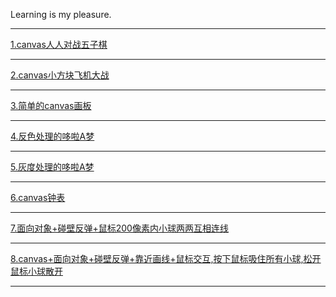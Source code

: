 Learning is my pleasure.
<hr>
<a href="https://1429880240.github.io/canvas/canvas人人对战五子棋/gobang.html">1.canvas人人对战五子棋</a>
<hr>
<a href="https://1429880240.github.io/canvas/canvas小方块飞机大战/airplane.html">2.canvas小方块飞机大战</a>
<hr>
<a href="https://1429880240.github.io/canvas/canvas画板/canvasDraw.html">3.简单的canvas画板</a>
<hr>
<a href="https://1429880240.github.io/canvas/反色处理的哆啦A梦/1.html">4.反色处理的哆啦A梦</a>
<hr>
<a href="https://1429880240.github.io/canvas/灰度处理的哆啦A梦/1.html">5.灰度处理的哆啦A梦</a>
<hr>
<a href="https://1429880240.github.io/canvas/canvas钟表/canvasClock.html">6.canvas钟表</a>
<hr>
<a href="https://1429880240.github.io/canvas/面向对象+碰壁反弹+鼠标200像素内小球两两互相连线/cnavasTwo.html">7.面向对象+碰壁反弹+鼠标200像素内小球两两互相连线</a>
<hr>
<a href="https://1429880240.github.io/canvas/canvas+面向对象+碰壁反弹+靠近画线+鼠标交互,按下鼠标吸住所有小球,松开鼠标小球散开/cnavasOne.html">8.canvas+面向对象+碰壁反弹+靠近画线+鼠标交互,按下鼠标吸住所有小球,松开鼠标小球散开</a>
<hr>



